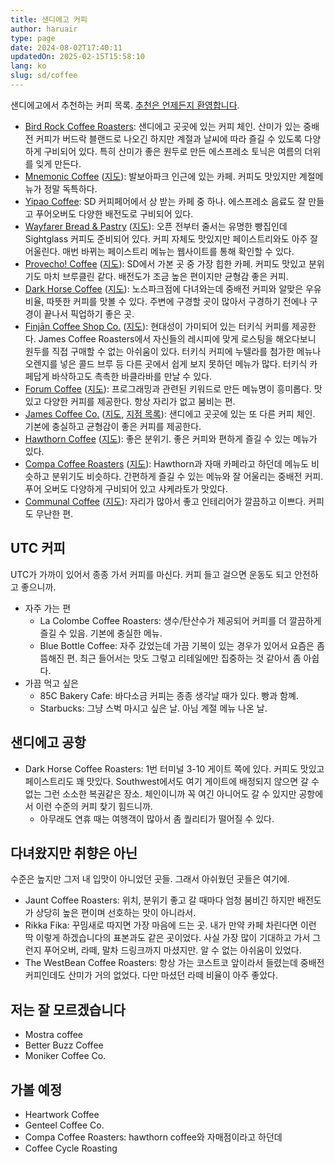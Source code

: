 ```yaml
---
title: 샌디에고 커피
author: haruair
type: page
date: 2024-08-02T17:40:11
updatedOn: 2025-02-15T15:58:10
lang: ko
slug: sd/coffee
---
```


샌디에고에서 추천하는 커피 목록. [추천은 언제든지 환영합니다](https://forms.gle/VET6pUuCvMBfxE219).

- [Bird Rock Coffee Roasters](https://birdrockcoffee.com/):
  샌디에고 곳곳에 있는 커피 체인. 산미가 있는 중배전 커피가 버드락 블랜드로
  나오긴 하지만 계절과 날씨에 따라 즐길 수 있도록 다양하게 구비되어 있다. 특히
  산미가 좋은 원두로 만든 에스프레소 토닉은 여름의 더위를 잊게 만든다.
- [Mnemonic Coffee](https://www.mnemonic.coffee)
  ([지도](https://maps.app.goo.gl/184cQaPG6WkndGAD8)):
  발보아파크 인근에 있는 카페. 커피도 맛있지만 계절메뉴가 정말 독특하다.
- [Yipao Coffee](https://yipao-coffee.com/): SD 커피페어에서 상 받는
  카페 중 하나. 에스프레소 음료도 잘 만들고 푸어오버도 다양한 배전도로 구비되어
  있다.
- [Wayfarer Bread & Pastry](https://www.wayfarerbread.com/)
  ([지도](https://maps.app.goo.gl/F4vumjC5AzVfsiVX6)):
  오픈 전부터 줄서는 유명한 빵집인데 Sightglass 커피도 준비되어 있다. 커피
  자체도 맛있지만 페이스트리와도 아주 잘 어울린다. 매번 바뀌는 페이스트리 메뉴는
  웹사이트를 통해 확인할 수 있다.
- [Provecho! Coffee](https://provechocoffee.com/)
  ([지도](https://maps.app.goo.gl/w4KvfSiSai38ytti7)):
  SD에서 가본 곳 중 가장 힙한 카페. 커피도 맛있고 분위기도 마치 브루클린 같다.
  배전도가 조금 높은 편이지만 균형감 좋은 커피.
- [Dark Horse Coffee](https://www.darkhorsecoffeeroasters.com/)
  ([지도](https://maps.app.goo.gl/Luf8sdsyCA7ywvY46)):
  노스파크점에 다녀와는데 중배전 커피와 알맞은 우유 비율, 따뜻한 커피를 맛볼 수
  있다. 주변에 구경할 곳이 많아서 구경하기 전에나 구경이 끝나서 픽업하기 좋은
  곳.
- [Finjān Coffee Shop Co.](https://finjanco.com/)
  ([지도](https://maps.app.goo.gl/Nibo2AQ8bMH9mLCz6)):
  현대성이 가미되어 있는 터키식 커피를 제공한다. James Coffee Roasters에서
  자신들의 레시피에 맞게 로스팅을 해오다보니 원두를 직접 구매할 수 없는 아쉬움이
  있다. 터키식 커피에 누텔라를 첨가한 메뉴나 오렌지를 넣은 콜드 브루 등 다른
  곳에서 쉽게 보지 못하던 메뉴가 많다. 터키식 카페답게 바삭하고도 촉촉한
  바클라바를 만날 수 있다.
- [Forum Coffee](https://www.forumcoffees.com/)
  ([지도](https://maps.app.goo.gl/3dCD26WtriY9yGzv7)):
  프로그래밍과 관련된 키워드로 만든 메뉴명이 흥미롭다. 맛있고 다양한 커피를
  제공한다. 항상 자리가 없고 붐비는 편.
- [James Coffee Co.](https://jamescoffeeco.com/)
  ([지도](https://maps.app.goo.gl/F3Ew7a6XsrRN26gN8),
  [지점 목록](https://jamescoffeeco.com/pages/locations)):
  샌디에고 곳곳에 있는 또 다른 커피 체인. 기본에 충실하고 균형감이 좋은 커피를
  제공한다.
- [Hawthorn Coffee](https://www.hawthorncoffee.com/)
  ([지도](https://maps.app.goo.gl/apUng4P9t6BbshRW7)):
  좋은 분위기. 좋은 커피와 편하게 즐길 수 있는 메뉴가 있다.
- [Compa Coffee Roasters](https://www.compacoffeeroasters.com/)
  ([지도](https://maps.app.goo.gl/MFExVeuB7X1wukLX6)):
  Hawthorn과 자매 카페라고 하던데 메뉴도 비슷하고 분위기도 비슷하다. 간편하게
  즐길 수 있는 메뉴와 잘 어울리는 중배전 커피. 푸어 오버도 다양하게 구비되어 있고
  샤케라토가 맛있다.
- [Communal Coffee](https://communalcoffee.com/)
  ([지도](https://maps.app.goo.gl/EK3mtUjaM8UYFB727)):
  자리가 많아서 좋고 인테리어가 깔끔하고 이쁘다. 커피도 무난한 편.

## UTC 커피

UTC가 가까이 있어서 종종 가서 커피를 마신다. 커피 들고 걸으면 운동도 되고
안전하고 좋으니까.

- 자주 가는 편 
  - La Colombe Coffee Roasters:
    생수/탄산수가 제공되어 커피를 더 깔끔하게 즐길 수 있음. 기본에 충실한 메뉴.
  - Blue Bottle Coffee:
    자주 갔었는데 가끔 기복이 있는 경우가 있어서 요즘은 좀 뜸해진 편.
    최근 들어서는 맛도 그렇고 리테일에만 집중하는 것 같아서 좀 아쉽다.
- 가끔 먹고 싶은
  - 85C Bakery Cafe: 바다소금 커피는 종종 생각날 때가 있다. 빵과 함꼐.
  - Starbucks: 그냥 스벅 마시고 싶은 날. 아님 계절 메뉴 나온 날.

## 샌디에고 공항 

- Dark Horse Coffee Roasters: 1번 터미널 3-10 게이트 쪽에 있다. 커피도 맛있고
  페이스트리도 꽤 맛있다. Southwest에서도 여기 게이트에 배정되지 않으면 갈 수
  없는 그런 소소한 복권같은 장소. 체인이니까 꼭 여긴 아니어도 갈 수 있지만
  공항에서 이런 수준의 커피 찾기 힘드니까.
  - 아무래도 연휴 때는 여행객이 많아서 좀 퀄리티가 떨어질 수 있다.

## 다녀왔지만 취향은 아닌

수준은 높지만 그저 내 입맛이 아니었던 곳들. 그래서 아쉬웠던 곳들은 여기에.

- Jaunt Coffee Roasters: 위치, 분위기 좋고 갈 때마다 엄청 붐비긴 하지만 배전도가
  상당히 높은 편이며 선호하는 맛이 아니라서.
- Rikka Fika: 꾸밈새로 따지면 가장 마음에 드는 곳. 내가 만약 카페 차린다면 이런
  딱 이렇게 하겠습니다의 표본과도 같은 곳이었다. 사실 가장 많이 기대하고 가서
  그런지 푸어오버, 라떼, 말차 드링크까지 마셨지만. 알 수 없는 아쉬움이 있었다.
- The WestBean Coffee Roasters: 항상 가는 코스트코 앞이라서 들렸는데 중배전
  커피인데도 산미가 거의 없었다. 다만 마셨던 라떼 비율이 아주 좋았다.

## 저는 잘 모르겠습니다

- Mostra coffee
- Better Buzz Coffee
- Moniker Coffee Co.

## 가볼 예정

- Heartwork Coffee
- Genteel Coffee Co.
- Compa Coffee Roasters: hawthorn coffee와 자매점이라고 하던데
- Coffee Cycle Roasting

